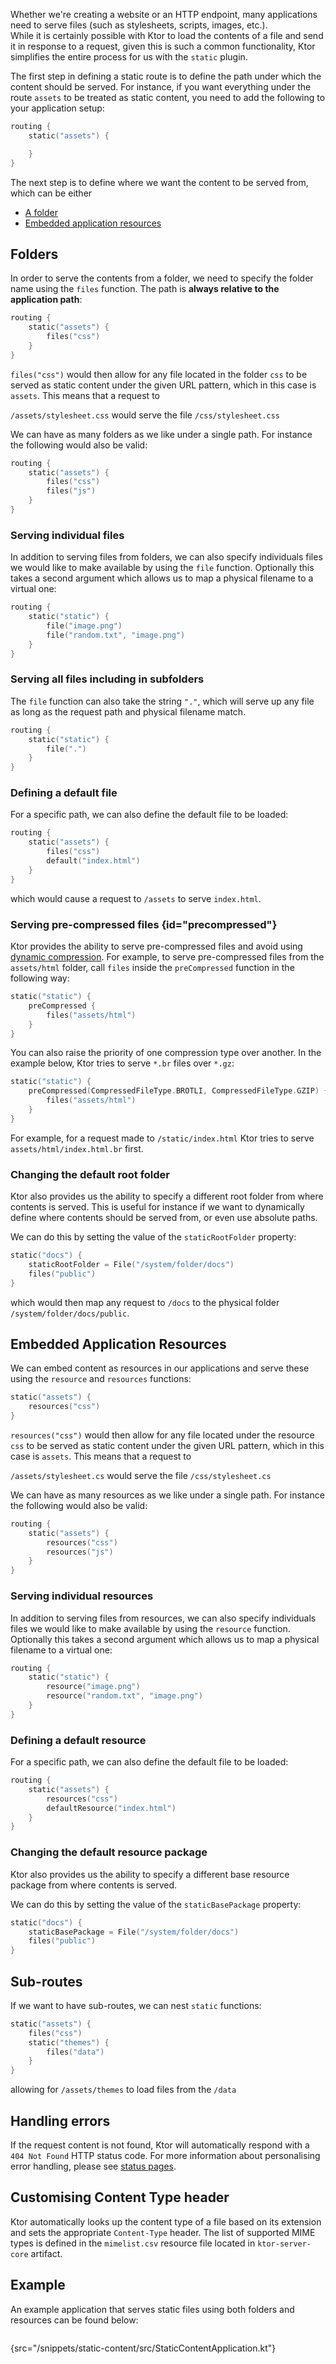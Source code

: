 [//]: # (title: Serving static content)

<microformat>
<var name="example_name" value="static-content"/>
<include src="lib.xml" include-id="download_example"/>
</microformat>

Whether we're creating a website or an HTTP endpoint, many applications need to serve files (such as stylesheets, scripts, images, etc.).  
While it is certainly possible with Ktor to load the contents of a file and send it in response to a request,
given this is such a common functionality, Ktor simplifies the entire process for us with the `static` plugin.

The first step in defining a static route is to 
define the path under which the content should be served. For instance, if you want everything under the route `assets` to be treated as static content, you need to add the following
to your application setup:

```kotlin
routing {
    static("assets") {

    }
}
```

The next step is to define where we want the content to be served from, which can be either

* [A folder](Serving_Static_Content.md#folders) 
* [Embedded application resources](Serving_Static_Content.md#embedded-application-resources)

## Folders

In order to serve the contents from a folder, we need to specify the folder name using the `files` function. The path is **always relative to the application path**:

```kotlin
routing {
    static("assets") {
        files("css")
    }
}
```

`files("css")` would then allow for any file located in the folder `css` to be served as static content under the given
URL pattern, which in this case is `assets`. This means that a request to

`/assets/stylesheet.css` would serve the file `/css/stylesheet.css` 

We can have as many folders as we like under a single path. For instance the following would also be valid:

```kotlin
routing {
    static("assets") {
        files("css")
        files("js")
    }
}
```

### Serving individual files

In addition to serving files from folders, we can also specify individuals files we would like to make available by 
using the `file` function. Optionally this takes a second argument which allows us to map a physical filename to a virtual one:

```kotlin
routing {
    static("static") {
        file("image.png")
        file("random.txt", "image.png")
    }
}
```

### Serving all files including in subfolders
The `file` function can also take the string `"."`, which will serve up any file as long as the request path and physical filename match.

```kotlin
routing {
    static("static") {
        file(".")
    }
}
```

### Defining a default file

For a specific path, we can also define the default file to be loaded:

```kotlin
routing {
    static("assets") {
        files("css")
        default("index.html")
    }
}
```
 
which would cause a request to `/assets` to serve `index.html`. 

### Serving pre-compressed files {id="precompressed"}

Ktor provides the ability to serve pre-compressed files and avoid using [dynamic compression](compression.md). 
For example, to serve pre-compressed files from the `assets/html` folder, call `files` inside the `preCompressed` function in the following way:
```kotlin
static("static") {
    preCompressed {
        files("assets/html")
    }
}
```
You can also raise the priority of one compression type over another.
In the example below, Ktor tries to serve `*.br` files over `*.gz`:

```kotlin
static("static") {
    preCompressed(CompressedFileType.BROTLI, CompressedFileType.GZIP) {
        files("assets/html")
    }
}
```
For example, for a request made to `/static/index.html` Ktor tries to serve `assets/html/index.html.br` first.



### Changing the default root folder

Ktor also provides us the ability to specify a different root folder from where contents is served. This is useful for instance
if we want to dynamically define where contents should be served from, or even use absolute paths.

We can do this by setting the value of the `staticRootFolder` property: 

```kotlin
static("docs") {
    staticRootFolder = File("/system/folder/docs")
    files("public")
}
```

which would then map any request to `/docs` to the physical folder `/system/folder/docs/public`.

## Embedded Application Resources

We can embed content as resources in our applications and serve these using the `resource` and `resources` functions:

```kotlin
static("assets") {
    resources("css")
}
```

`resources("css")` would then allow for any file located under the resource `css` to be served as static content under the given
URL pattern, which in this case is `assets`. This means that a request to

`/assets/stylesheet.cs` would serve the file `/css/stylesheet.cs` 

We can have as many resources as we like under a single path. For instance the following would also be valid:

```kotlin
routing {
    static("assets") {
        resources("css")
        resources("js")
    }
}
```

### Serving individual resources

In addition to serving files from resources, we can also specify individuals files we would like to make available by 
using the `resource` function. Optionally this takes a second argument which allows us to map a physical filename to a virtual one:

```kotlin
routing {
    static("static") {
        resource("image.png")
        resource("random.txt", "image.png")
    }
}
```
### Defining a default resource

For a specific path, we can also define the default file to be loaded:

```kotlin
routing {
    static("assets") {
        resources("css")
        defaultResource("index.html")
    }
}
```

### Changing the default resource package

Ktor also provides us the ability to specify a different base resource package from where contents is served.

We can do this by setting the value of the `staticBasePackage` property: 

```kotlin
static("docs") {
    staticBasePackage = File("/system/folder/docs")
    files("public")
}
```

## Sub-routes

If we want to have sub-routes, we can nest `static` functions:

```kotlin
static("assets") {
    files("css")
    static("themes") {
        files("data")
    }
}
```

allowing for `/assets/themes` to load files from the `/data` 

## Handling errors

If the request content is not found, Ktor will automatically respond with a `404 Not Found` HTTP status code. For more information about personalising error handling, please see [status pages](status_pages.md).

## Customising Content Type header

Ktor automatically looks up the content type of a file based on its extension and sets the appropriate `Content-Type` header. The list of supported MIME types 
is defined in the `mimelist.csv` resource file located in `ktor-server-core` artifact. 
 

## Example 

An example application that serves static files using both folders and resources can be found below:

```kotlin
```
{src="/snippets/static-content/src/StaticContentApplication.kt"}






 



